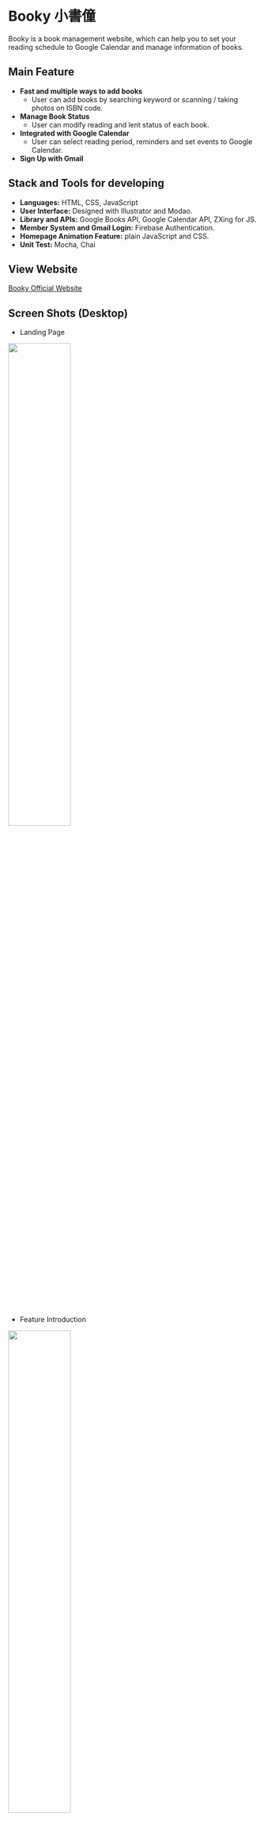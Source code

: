 # Booky 小書僮
Booky is a book management website, which can help you to set your reading schedule to Google Calendar and manage information of books.

## Main Feature
* **Fast and multiple ways to add books**
  * User can add books by searching keyword or scanning / taking photos on ISBN code.
* **Manage Book Status**
  * User can modify reading and lent status of each book.
* **Integrated with Google Calendar**
  * User can select reading period, reminders and set events to Google Calendar.
* **Sign Up with Gmail**

## Stack and Tools for developing
* **Languages:** HTML, CSS, JavaScript
* **User Interface:** Designed with Illustrator and Modao.
* **Library and APIs:** Google Books API, Google Calendar API, ZXing for JS.
* **Member System and Gmail Login:** Firebase Authentication.
* **Homepage Animation Feature:** plain JavaScript and CSS.
* **Unit Test:** Mocha, Chai

## View Website
[Booky Official Website](https://booky-217508.firebaseapp.com/)

## Screen Shots (Desktop)
* Landing Page
<img width="50%" height="auto" src="https://i.imgur.com/crqIG8c.png">

* Feature Introduction
<img width="50%" height="auto" src="https://i.imgur.com/b1ZUp2t.jpg">

* Home Page 
<img width="50%" height="auto" src="https://i.imgur.com/6PHcYB5.png">

* Menu and Book Shelf Page
<img width="50%" height="auto" src="https://i.imgur.com/OdVCCVm.png">

* Infomation of each book
<img width="50%" height="auto" src="https://i.imgur.com/UWdrIdM.png">

* Scan Book Feature
<img width="50%" height="auto" src="https://i.imgur.com/jFuLyZS.gif">

## Screen Shots (Mobile)
<img align="left" width="70%" height="auto" src="https://i.imgur.com/MEEEDgi.jpg">
